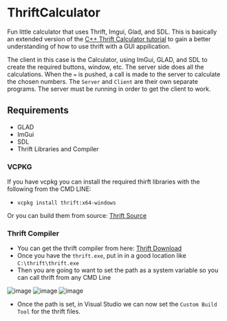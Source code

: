 # ThriftCalculator
Fun little calculator that uses Thrift, Imgui, Glad, and SDL. 
This is basically an extended version of the [C++ Thrift Calculator tutorial](https://thrift.apache.org/tutorial/cpp.html) to gain a better understanding of how to 
use thrift with a GUI appilication.

The client in this case is the Calculator, using ImGui, GLAD, and SDL to create the required buttons, window, etc. The server side does all the calculations. 
When the ```=``` is pushed, a call is made to the server to calculate the chosen numbers. The ```Server``` and ```Client``` are their own separate programs. 
The server must be running in order to get the client to work. 

## Requirements
* GLAD
* ImGui
* SDL
* Thrift Libraries and Compiler

### VCPKG
If you have vcpkg you can install the required thirft libraries with the following from the CMD LINE:

* ```vcpkg install thrift:x64-windows```

Or you can build them from source: [Thrift Source](https://github.com/apache/thrift/releases)

### Thrift Compiler
* You can get the thrift compiler from here: [Thrift Download](https://thrift.apache.org/download)
* Once you have the ```thrift.exe```, put in in a good location like ```C:\thrift\thrift.exe```
* Then you are going to want to set the path as a system variable so you can call thrift from any CMD Line

![image](https://github.com/dwjclark11/ThriftCalculator/assets/63356975/aada7099-5103-43ab-b726-a30cf15f02fc)
![image](https://github.com/dwjclark11/ThriftCalculator/assets/63356975/a681cf0f-1b82-4c84-9e24-d3ad1710de43)
![image](https://github.com/dwjclark11/ThriftCalculator/assets/63356975/b2db280c-d32c-4d1b-bc44-ea72e255ce05)

* Once the path is set, in Visual Studio we can now set the ```Custom Build Tool``` for the thrift files.
